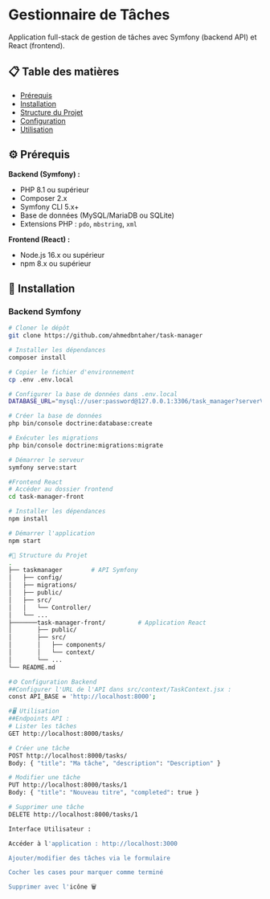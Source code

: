 # Gestionnaire de Tâches

Application full-stack de gestion de tâches avec Symfony (backend API) et React (frontend).

## 📋 Table des matières
- [Prérequis](#prérequis)
- [Installation](#installation)
- [Structure du Projet](#structure-du-projet)
- [Configuration](#configuration)
- [Utilisation](#utilisation)

## ⚙️ Prérequis

**Backend (Symfony) :**
- PHP 8.1 ou supérieur
- Composer 2.x
- Symfony CLI 5.x+
- Base de données (MySQL/MariaDB ou SQLite)
- Extensions PHP : `pdo`, `mbstring`, `xml`

**Frontend (React) :**
- Node.js 16.x ou supérieur
- npm 8.x ou supérieur

## 🚀 Installation

### Backend Symfony
```bash
# Cloner le dépôt
git clone https://github.com/ahmedbntaher/task-manager

# Installer les dépendances
composer install

# Copier le fichier d'environnement
cp .env .env.local

# Configurer la base de données dans .env.local
DATABASE_URL="mysql://user:password@127.0.0.1:3306/task_manager?serverVersion=8.0"

# Créer la base de données
php bin/console doctrine:database:create

# Exécuter les migrations
php bin/console doctrine:migrations:migrate

# Démarrer le serveur
symfony serve:start

#Frontend React
# Accéder au dossier frontend
cd task-manager-front

# Installer les dépendances
npm install

# Démarrer l'application
npm start

#📂 Structure du Projet
.
├── taskmanager        # API Symfony
│   ├── config/
│   ├── migrations/
│   ├── public/
│   ├── src/
│   │   └── Controller/
│   └── ...
├───────task-manager-front/         # Application React
│       ├── public/
│       ├── src/
│       │   ├── components/
│       │   └── context/
│       └── ...
└── README.md

#⚙️ Configuration Backend
##Configurer l'URL de l'API dans src/context/TaskContext.jsx : 
const API_BASE = 'http://localhost:8000';

#🖥️ Utilisation
##Endpoints API :
# Lister les tâches
GET http://localhost:8000/tasks/

# Créer une tâche
POST http://localhost:8000/tasks/
Body: { "title": "Ma tâche", "description": "Description" }

# Modifier une tâche
PUT http://localhost:8000/tasks/1
Body: { "title": "Nouveau titre", "completed": true }

# Supprimer une tâche
DELETE http://localhost:8000/tasks/1

Interface Utilisateur :

Accéder à l'application : http://localhost:3000

Ajouter/modifier des tâches via le formulaire

Cocher les cases pour marquer comme terminé

Supprimer avec l'icône 🗑️


